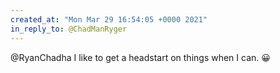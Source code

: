 ```yaml
---
created_at: "Mon Mar 29 16:54:05 +0000 2021"
in_reply_to: @ChadManRyger
---
```


@RyanChadha I like to get a headstart on things when I can. 😀